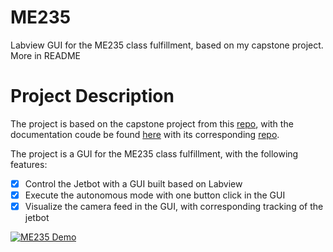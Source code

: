 # ME235

Labview GUI for the ME235 class fulfillment, based on my capstone project. More in README

# Project Description

The project is based on the capstone project from this [repo](https://github.com/l0v77/Cap_Project_Jetbot), with the documentation coude be found [here](https://jetbot-team.gitbook.io/jetbot-team-2022-2023/) with its corresponding [repo](https://github.com/l0v77/JetbotDocumentation).

The project is a GUI for the ME235 class fulfillment, with the following features:

- [x] Control the Jetbot with a GUI built based on Labview
- [x] Execute the autonomous mode with one button click in the GUI
- [x] Visualize the camera feed in the GUI, with corresponding tracking of the jetbot

[![ME235 Demo]([https://imgur.com/a/tjklDIS])](https://www.youtube.com/watch?v=5FzhHX7Me28&t)
